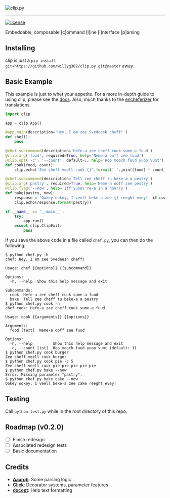 ![clip.py](https://raw.github.com/willyg302/clip.py/master/clip-logo-922.png "It looks like you're trying to make a CLI.")

-----

[![license](http://img.shields.io/badge/license-MIT-red.svg?style=flat-square)](https://raw.githubusercontent.com/willyg302/clip.py/master/LICENSE)

Embeddable, composable [c]ommand [l]ine [i]nterface [p]arsing

## Installing

clip is just a `pip install git+https://github.com/willyg302/clip.py.git@master` away.

## Basic Example

This example is just to whet your appetite. For a more in-depth guide to using clip, please see the [docs](docs/main.md). Also, much thanks to the [encheferizer](http://www.tuco.de/home/jschef.htm) for translations.

```python
import clip

app = clip.App()

@app.main(description='Hey, I em zee Svedeesh cheff!')
def chef():
	pass

@chef.subcommand(description='Hefe-a zee cheff cuuk sume-a fuud')
@clip.arg('food', required=True, help='Neme-a ooff zee fuud')
@clip.opt('-c', '--count', default=1, help='Hoo mooch fuud yuoo vunt')
def cook(food, count):
	clip.echo('Zee cheff veell cuuk {}'.format(' '.join([food] * count)))

@chef.subcommand(description='Tell zee cheff tu beke-a a pestry')
@clip.arg('pastry', required=True, help='Neme-a ooff zee pestry')
@clip.flag('--now', help='Iff yuoo\'re-a in a hoorry')
def bake(pastry, now):
	response = 'Ookey ookey, I veell beke-a zee {} reeght evey!' if now else 'Ooh, yuoo vunt a {}?'
	clip.echo(response.format(pastry))

if __name__ == '__main__':
	try:
		app.run()
	except clip.ClipExit:
		pass
```

If you save the above code in a file called `chef.py`, you can then do the following:

```
$ python chef.py -h
chef: Hey, I em zee Svedeesh cheff!

Usage: chef {{options}} {{subcommand}}

Options:
  -h, --help  Show this help message and exit

Subcommands:
  cook  Hefe-a zee cheff cuuk sume-a fuud
  bake  Tell zee cheff tu beke-a a pestry
$ python chef.py cook -h
chef cook: Hefe-a zee cheff cuuk sume-a fuud

Usage: cook {{arguments}} {{options}}

Arguments:
  food [text]  Neme-a ooff zee fuud

Options:
  -h, --help         Show this help message and exit
  -c, --count [int]  Hoo mooch fuud yuoo vunt (default: 1)
$ python chef.py cook burger
Zee cheff veell cuuk burger
$ python chef.py cook pie -c 5
Zee cheff veell cuuk pie pie pie pie pie
$ python chef.py bake --now
Error: Missing parameter "pastry".
$ python chef.py bake cake --now
Ookey ookey, I veell beke-a zee cake reeght evey!
```

## Testing

Call `python test.py` while in the root directory of this repo.

## Roadmap (v0.2.0)

- [ ] Finish redesign
- [ ] Associated redesign tests
- [ ] Basic documentation

## Credits

- **[Aaargh](https://github.com/wbolster/aaargh)**: Some parsing logic
- **[Click](http://click.pocoo.org/3/)**: Decorator systems, parameter features
- **[docopt](http://docopt.org/)**: Help text formatting
